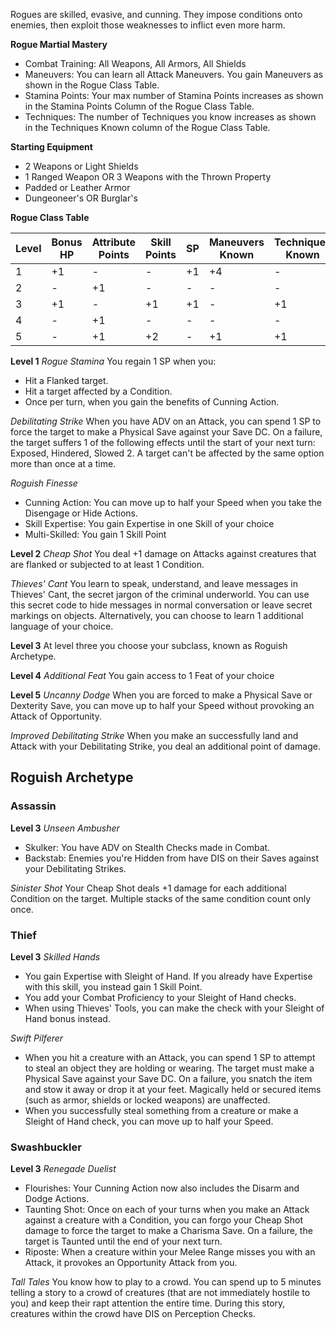 Rogues are skilled, evasive, and cunning. They impose conditions onto enemies, then exploit those weaknesses to inflict even more harm.

**Rogue Martial Mastery**
- Combat Training: All Weapons, All Armors, All Shields
- Maneuvers: You can learn all Attack Maneuvers. You gain Maneuvers as shown in the Rogue Class Table.
- Stamina Points: Your max number of Stamina Points increases as shown in the Stamina Points Column of the Rogue Class Table.
- Techniques: The number of Techniques you know increases as shown in the Techniques Known column of the Rogue Class Table.

**Starting Equipment**
- 2 Weapons or Light Shields
- 1 Ranged Weapon OR 3 Weapons with the Thrown Property
- Padded or Leather Armor
- Dungeoneer's OR Burglar's

**Rogue Class Table**

| Level | Bonus HP | Attribute Points | Skill Points | SP  | Maneuvers Known | Techniques Known |
| ----- | -------- | ---------------- | ------------ | --- | --------------- | ---------------- |
| 1     | +1       | -                | -            | +1  | +4              | -                |
| 2     | -        | +1               | -            | -   | -               | -                |
| 3     | +1       | -                | +1           | +1  | -               | +1               |
| 4     | -        | +1               | -            | -   | -               | -                |
| 5     | -        | +1               | +2           | -   | +1              | +1               |

**Level 1**
*Rogue Stamina*
You regain 1 SP when you:
- Hit a Flanked target.
- Hit a target affected by a Condition.
- Once per turn, when you gain the benefits of Cunning Action.

*Debilitating Strike*
When you have ADV on an Attack, you can spend 1 SP to force the target to make a Physical Save against your Save DC. On a failure, the target suffers 1 of the following effects until the start of your next turn: Exposed, Hindered, Slowed 2. A target can't be affected by the same option more than once at a time.

*Roguish Finesse*
- Cunning Action: You can move up to half your Speed when you take the Disengage or Hide Actions. 
- Skill Expertise: You gain Expertise in one Skill of your choice
- Multi-Skilled: You gain 1 Skill Point


**Level 2**
*Cheap Shot*
You deal +1 damage on Attacks against creatures that are flanked or subjected to at least 1 Condition. 

*Thieves' Cant*
You learn to speak, understand, and leave messages in Thieves' Cant, the secret jargon of the criminal underworld. You can use this secret code to hide messages in normal conversation or leave secret markings on objects. Alternatively, you can choose to learn 1 additional language of your choice. 

**Level 3**
At level three you choose your subclass, known as Roguish Archetype. 

**Level 4**
*Additional Feat*
You gain access to 1 Feat of your choice

**Level 5**
*Uncanny Dodge*
When you are forced to make a Physical Save or Dexterity Save, you can move up to half your Speed without provoking an Attack of Opportunity.

*Improved Debilitating Strike*
When you make an successfully land and Attack with your Debilitating Strike, you deal an additional point of damage.  

## Roguish Archetype
### Assassin
**Level 3**
*Unseen Ambusher*
- Skulker: You have ADV on Stealth Checks made in Combat.
- Backstab: Enemies you're Hidden from have DIS on their Saves against your Debilitating Strikes.

*Sinister Shot*
Your Cheap Shot deals +1 damage for each additional Condition on the target. Multiple stacks of the same condition count only once.

### Thief
**Level 3**
*Skilled Hands*
- You gain Expertise with Sleight of Hand. If you already have Expertise with this skill, you instead gain 1 Skill Point.
- You add your Combat Proficiency to your Sleight of Hand checks.
- When using Thieves' Tools, you can make the check with your Sleight of Hand bonus instead. 

*Swift Pilferer*
-  When you hit a creature with an Attack, you can spend 1 SP to attempt to steal an object they are holding or wearing. The target must make a Physical Save against your Save DC. On a failure, you snatch the item and stow it away or drop it at your feet. Magically held or secured items (such as armor, shields or locked weapons) are unaffected.
- When you successfully steal something from a creature or make a Sleight of Hand check, you can move up to half your Speed. 

### Swashbuckler 
**Level 3**
*Renegade Duelist*
- Flourishes: Your Cunning Action now also includes the Disarm and Dodge Actions.
- Taunting Shot: Once on each of your turns when you make an Attack against a creature with a Condition, you can forgo your Cheap Shot damage to force the target to make a Charisma Save. On a failure, the target is Taunted until the end of your next turn.
- Riposte: When a creature within your Melee Range misses you with an Attack, it provokes an Opportunity Attack from you.

*Tall Tales*
You know how to play to a crowd. You can spend up to 5 minutes telling a story to a crowd of creatures (that are not immediately hostile to you) and keep their rapt attention the entire time. During this story, creatures within the crowd have DIS on Perception Checks.